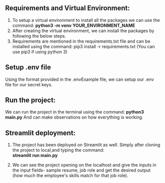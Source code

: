 ## Requirements and Virtual Environment:

1. To setup a virtual environment to install all the packages we can use the command: 
**python3 -m venv YOUR_ENVIRONMENT_NAME**
2. After creating the virtual environment, we can install the packages by following the below steps.
3. Requirements are mentioned in the requirements.txt file and can be installed using the command:  pip3 install -r requirements.txt
  (You can use pip3 if using python 3)

## Setup .env file
 Using the format provided in the .envExample file, we can setup our .env file for our secret keys.

## Run the project:
 We can run the project in the terminal using the command: **python3 main.py**
  And can make observations on how everything is working.

## Streamlit deployment:
1. The project has been deployed on Streamlit as well. Simply after cloning the project to local,and typing the command:       
**streamlit run main.py**
   
2. We can see the project opening on the localhost and give the inputs in the input fields- sample resume, job role and get the desired output (how much the employee's skills match for that job role).


